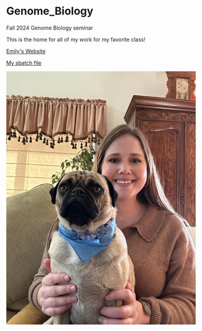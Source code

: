 # Genome_Biology
Fall 2024 Genome Biology seminar

This is the home for all of my work for my favorite class!

[Emily's Website](https://www.researchgate.net/profile/Emily-Bierbaum)

[My sbatch file](https://github.com/EmilyBierbaum/Genome_Biology/blob/main/test.sbatch)


![Duncan](Duncan.jpg)